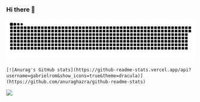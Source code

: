 ### Hi there 👋

![Snake animation](https://github.com/gabrielrom/gabrielrom/blob/output/github-contribution-grid-snake.svg)


<div>

    [![Anurag's GitHub stats](https://github-readme-stats.vercel.app/api?username=gabrielrom&show_icons=true&theme=dracula)](https://github.com/anuraghazra/github-readme-stats)


   ![](https://github-profile-summary-cards.vercel.app/api/cards/repos-per-language?username=gabrielrom&theme=dracula)

</div>


 

